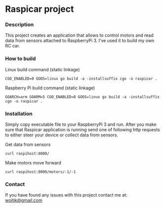 # Raspicar project

### Description

This project creates an application that allows to control motors
and read data from sensors attached to RaspberryPi 3.
I've used it to build my own RC car.

### How to build
Linux build command (static linkage)
        
    CGO_ENABLED=0 GOOS=linux go build -a -installsuffix cgo -o raspicar .
    
Raspberry Pi build command (static linkage)

    GOARCH=arm GOARM=5 CGO_ENABLED=0 GOOS=linux go build -a -installsuffix cgo -o raspicar .
    
### Installation

Simply copy executable file to your RaspberryPi 3 and run.
After you make sure that Raspicar application is running send
one of following http requests to either steer your device
or collect data from sensors.

Get data from sensors
    
    curl raspihost:8000/
    
Make motors move forward
    
    curl raspihost:8000/motors/-1/-1
    
### Contact

If you have found any issues with this project contact me at: wojtjk@gmail.com
